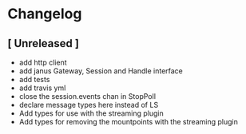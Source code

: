 # Changelog

## [ Unreleased ]

* add http client 
* add janus Gateway, Session and Handle interface
* add tests
* add travis yml
* close the session.events chan in StopPoll
* declare message types here instead of LS
* Add types for use with the streaming plugin
* Add types for removing the mountpoints with the streaming plugin